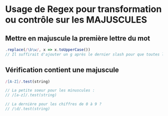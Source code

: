 # Usage de Regex pour transformation ou contrôle sur les MAJUSCULES 

## Mettre en majuscule la première lettre du mot

```js
.replace(/\b\w/, x => x.toUpperCase())
// Il suffirait d'ajouter un g après le dernier slash pour que toutes les premières lettres de chaque mot soient en majuscule
```

## Vérification contient une majuscule

```js
/[A-Z]/.test(string)

// La petite soeur pour les minuscules :
// /[a-z]/.test(string)

// La dernière pour les chiffres de 0 à 9 ?
// /\d/.test(string)
```
